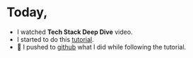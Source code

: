 # Today,

- I watched **Tech Stack Deep Dive** video.
- I started to do this [tutorial](https://www.howtographql.com/typescript-apollo/0-introduction/).
- 🚀 I pushed to [github](https://github.com/nurcinozer/hackernews-typescript-graphql) what I did while following the tutorial.
